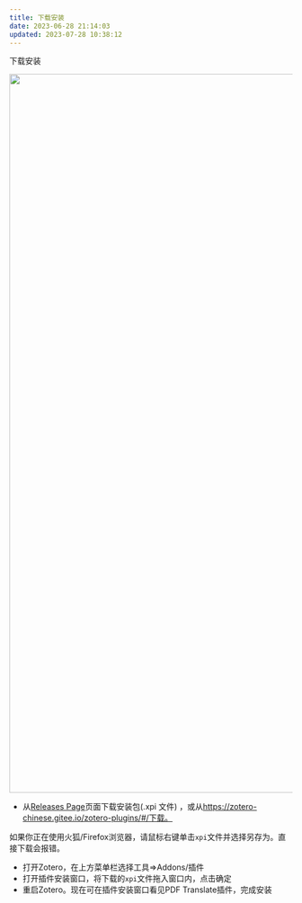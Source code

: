```yaml
---
title: 下载安装
date: 2023-06-28 21:14:03
updated: 2023-07-28 10:38:12
---
```

下载安装

<img src="https://cdn.nlark.com/yuque/0/2022/png/32594373/1664876234651-a31eee7f-3e99-4ba2-ac38-80268d10307c.png" width="1280" id="u62c5a613" class="ne-image">

- 从[Releases Page](https://github.com/windingwind/zotero-pdf-translate/releases)页面下载安装包(.xpi 文件) ，或从<https://zotero-chinese.gitee.io/zotero-plugins/#/下载。>

如果你正在使用火狐/Firefox浏览器，请鼠标右键单击`xpi`文件并选择另存为。直接下载会报错。

- 打开Zotero，在上方菜单栏选择工具=>Addons/插件
- 打开插件安装窗口，将下载的`xpi`文件拖入窗口内，点击确定
- 重启Zotero。现在可在插件安装窗口看见PDF Translate插件，完成安装
